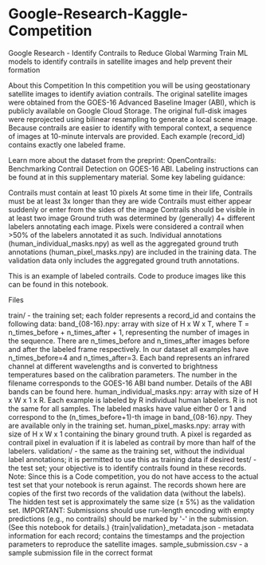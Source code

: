 # Google-Research-Kaggle-Competition

Google Research - Identify Contrails to Reduce Global Warming
Train ML models to identify contrails in satellite images and help prevent their formation

About this Competition
In this competition you will be using geostationary satellite images to identify aviation contrails. The original satellite images were obtained from the GOES-16 Advanced Baseline Imager (ABI), which is publicly available on Google Cloud Storage. The original full-disk images were reprojected using bilinear resampling to generate a local scene image. Because contrails are easier to identify with temporal context, a sequence of images at 10-minute intervals are provided. Each example (record_id) contains exactly one labeled frame.

Learn more about the dataset from the preprint: OpenContrails: Benchmarking Contrail Detection on GOES-16 ABI. Labeling instructions can be found at in this supplementary material. Some key labeling guidance:

Contrails must contain at least 10 pixels
At some time in their life, Contrails must be at least 3x longer than they are wide
Contrails must either appear suddenly or enter from the sides of the image
Contrails should be visible in at least two image
Ground truth was determined by (generally) 4+ different labelers annotating each image. Pixels were considered a contrail when >50% of the labelers annotated it as such. Individual annotations (human_individual_masks.npy) as well as the aggregated ground truth annotations (human_pixel_masks.npy) are included in the training data. The validation data only includes the aggregated ground truth annotations.

This is an example of labeled contrails. Code to produce images like this can be found in this notebook.



Files

train/ - the training set; each folder represents a record_id and contains the following data:
band_{08-16}.npy: array with size of H x W x T, where T = n_times_before + n_times_after + 1, representing the number of images in the sequence. There are n_times_before and n_times_after images before and after the labeled frame respectively. In our dataset all examples have n_times_before=4 and n_times_after=3. Each band represents an infrared channel at different wavelengths and is converted to brightness temperatures based on the calibration parameters. The number in the filename corresponds to the GOES-16 ABI band number. Details of the ABI bands can be found here.
human_individual_masks.npy: array with size of H x W x 1 x R. Each example is labeled by R individual human labelers. R is not the same for all samples. The labeled masks have value either 0 or 1 and correspond to the (n_times_before+1)-th image in band_{08-16}.npy. They are available only in the training set.
human_pixel_masks.npy: array with size of H x W x 1 containing the binary ground truth. A pixel is regarded as contrail pixel in evaluation if it is labeled as contrail by more than half of the labelers.
validation/ - the same as the training set, without the individual label annotations; it is permitted to use this as training data if desired
test/ - the test set; your objective is to identify contrails found in these records. Note: Since this is a Code competition, you do not have access to the actual test set that your notebook is rerun against. The records shown here are copies of the first two records of the validation data (without the labels). The hidden test set is approximately the same size (± 5%) as the validation set. IMPORTANT: Submissions should use run-length encoding with empty predictions (e.g., no contrails) should be marked by '-' in the submission. (See this notebook for details.)
{train|validation}_metadata.json - metadata information for each record; contains the timestamps and the projection parameters to reproduce the satellite images.
sample_submission.csv - a sample submission file in the correct format
